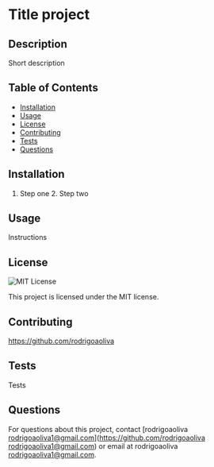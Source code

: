 
  # Title project
  
  ## Description
  Short description
  
  ## Table of Contents
  - [Installation](#installation)
  - [Usage](#usage)
  - [License](#license)
  - [Contributing](#contributing)
  - [Tests](#tests)
  - [Questions](#questions)
  
  ## Installation
  1. Step one 2. Step two
  
  ## Usage
  Instructions
  
  ## License
  ![MIT License](https://img.shields.io/badge/license-MIT-brightgreen)
  
  This project is licensed under the MIT license.
  
  ## Contributing
  https://github.com/rodrigoaoliva
  
  ## Tests
  Tests
  
  ## Questions
  For questions about this project, contact [rodrigoaoliva rodrigoaoliva1@gmail.com](https://github.com/rodrigoaoliva rodrigoaoliva1@gmail.com) or email at rodrigoaoliva rodrigoaoliva1@gmail.com.
  